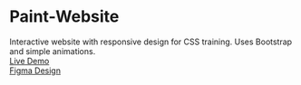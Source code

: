 # Paint-Website
Interactive website with responsive design for CSS training. Uses Bootstrap and simple animations.\
[Live Demo]()\
[Figma Design](https://www.figma.com/design/BnFKb35XEp6dGHRor7FhaW/Freebie-Interactive-Website-%26-Mobile-Responsive-Designs-(Community)?node-id=0-1&node-type=canvas&t=pBulI4L5vYUqXdOe-0)
